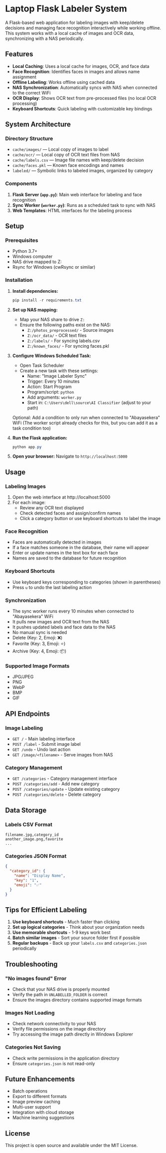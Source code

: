 # Laptop Flask Labeler System

A Flask-based web application for labeling images with keep/delete decisions and managing face recognition interactively while working offline. This system works with a local cache of images and OCR data, synchronizing with a NAS periodically.

## Features

- **Local Caching**: Uses a local cache for images, OCR, and face data
- **Face Recognition**: Identifies faces in images and allows name assignment
- **Offline Labeling**: Works offline using cached data
- **NAS Synchronization**: Automatically syncs with NAS when connected to the correct WiFi
- **OCR Display**: Shows OCR text from pre-processed files (no local OCR processing)
- **Keyboard Shortcuts**: Quick labeling with customizable key bindings

## System Architecture

### Directory Structure

- `cache/images/` — Local copy of images to label
- `cache/ocr/` — Local copy of OCR text files from NAS
- `cache/labels.csv` — Image file names with keep/delete decision
- `cache/faces.pkl` — Known face encodings and names
- `labeled/` — Symbolic links to labeled images, organized by category

### Components

1. **Flask Server (`app.py`)**: Main web interface for labeling and face recognition
2. **Sync Worker (`worker.py`)**: Runs as a scheduled task to sync with NAS
3. **Web Templates**: HTML interfaces for the labeling process

## Setup

### Prerequisites

- Python 3.7+
- Windows computer
- NAS drive mapped to Z:
- Rsync for Windows (cwRsync or similar)

### Installation

1. **Install dependencies:**
   ```powershell
   pip install -r requirements.txt
   ```

2. **Set up NAS mapping:**
   - Map your NAS share to drive `Z:`
   - Ensure the following paths exist on the NAS:
     - `Z:/photos_preprocessed/` - Source images
     - `Z:/ocr_data/` - OCR text files
     - `Z:/labels/` - For syncing labels.csv
     - `Z:/known_faces/` - For syncing faces.pkl

3. **Configure Windows Scheduled Task:**
   - Open Task Scheduler
   - Create a new task with these settings:
     - Name: "Image Labeler Sync"
     - Trigger: Every 10 minutes
     - Action: Start Program
     - Program/script: `python`
     - Add arguments: `worker.py`
     - Start in: `C:\Users\dell\source\AI Classifier` (adjust to your path)
   
   Optional: Add a condition to only run when connected to "Abayasekera" WiFi
   (The worker script already checks for this, but you can add it as a task condition too)

4. **Run the Flask application:**
   ```powershell
   python app.py
   ```

5. **Open your browser:**
   Navigate to `http://localhost:5000`

## Usage

### Labeling Images

1. Open the web interface at http://localhost:5000
2. For each image:
   - Review any OCR text displayed
   - Check detected faces and assign/confirm names
   - Click a category button or use keyboard shortcuts to label the image

### Face Recognition

- Faces are automatically detected in images
- If a face matches someone in the database, their name will appear
- Enter or update names in the text box for each face
- Names are saved to the database for future recognition

### Keyboard Shortcuts

- Use keyboard keys corresponding to categories (shown in parentheses)
- Press `u` to undo the last labeling action

### Synchronization

- The sync worker runs every 10 minutes when connected to "Abayasekera" WiFi
- It pulls new images and OCR text from the NAS
- It pushes updated labels and face data to the NAS
- No manual sync is needed
- Delete (Key: 2, Emoji: ❌)
- Favorite (Key: 3, Emoji: ⭐)
- Archive (Key: 4, Emoji: 📦)

### Supported Image Formats
- JPG/JPEG
- PNG
- WebP
- BMP
- GIF

## API Endpoints

### Image Labeling
- `GET /` - Main labeling interface
- `POST /label` - Submit image label
- `GET /undo` - Undo last action
- `GET /image/<filename>` - Serve images from NAS

### Category Management
- `GET /categories` - Category management interface
- `POST /categories/add` - Add new category
- `POST /categories/update` - Update existing category
- `POST /categories/delete` - Delete category

## Data Storage

### Labels CSV Format
```csv
filename.jpg,category_id
another_image.png,favorite
...
```

### Categories JSON Format
```json
{
  "category_id": {
    "name": "Display Name",
    "key": "1",
    "emoji": "✅"
  }
}
```

## Tips for Efficient Labeling

1. **Use keyboard shortcuts** - Much faster than clicking
2. **Set up logical categories** - Think about your organization needs
3. **Use memorable shortcuts** - 1-9 keys work best
4. **Batch similar images** - Sort your source folder first if possible
5. **Regular backups** - Back up your `labels.csv` and `categories.json` periodically

## Troubleshooting

### "No images found" Error
- Check that your NAS drive is properly mounted
- Verify the path in `UNLABELLED_FOLDER` is correct
- Ensure the images directory contains supported image formats

### Images Not Loading
- Check network connectivity to your NAS
- Verify file permissions on the image directory
- Try accessing the image path directly in Windows Explorer

### Categories Not Saving
- Check write permissions in the application directory
- Ensure `categories.json` is not read-only

## Future Enhancements

- Batch operations
- Export to different formats
- Image preview caching
- Multi-user support
- Integration with cloud storage
- Machine learning suggestions

## License

This project is open source and available under the MIT License.
